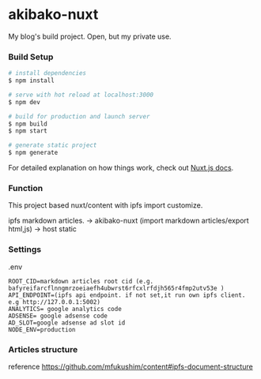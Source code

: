 # akibako-nuxt  
My blog's build project. Open, but my private use.

### Build Setup

```bash
# install dependencies
$ npm install

# serve with hot reload at localhost:3000
$ npm dev

# build for production and launch server
$ npm build
$ npm start

# generate static project
$ npm generate
```

For detailed explanation on how things work, check out [Nuxt.js docs](https://nuxtjs.org).

### Function  
This project based nuxt/content with ipfs import customize.

ipfs markdown articles.
-> akibako-nuxt (import markdown articles/export html,js)
-> host static

### Settings  
.env
```
ROOT_CID=markdown articles root cid (e.g. bafyreifarcflnngmrzoeiaefh4ubwrst6rfcxlrfdjh565r4fmp2utv53e )
API_ENDPOINT=(ipfs api endpoint. if not set,it run own ipfs client. e.g http://127.0.0.1:5002)
ANALYTICS= google analytics code
ADSENSE= google adsense code
AD_SLOT=google adsense ad slot id
NODE_ENV=production
```

### Articles structure

reference https://github.com/mfukushim/content#ipfs-document-structure
